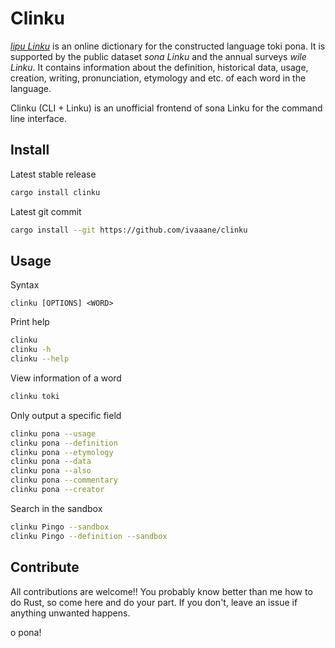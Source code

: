 # Clinku

[*lipu Linku*](https://linku.la) is an online dictionary for the constructed language toki
pona. It is supported by the public dataset *sona Linku* and the annual surveys *wile Linku*. It contains information about the definition,
historical data, usage, creation, writing, pronunciation, etymology and
etc. of each word in the language.

Clinku (CLI + Linku) is an unofficial frontend of sona Linku for the
command line interface.

## Install

Latest stable release

```sh
cargo install clinku
```

Latest git commit

```sh
cargo install --git https://github.com/ivaaane/clinku
```

## Usage

Syntax

```
clinku [OPTIONS] <WORD>
```

Print help

```sh
clinku
clinku -h
clinku --help
```

View information of a word

```sh
clinku toki
```

Only output a specific field

```sh
clinku pona --usage
clinku pona --definition
clinku pona --etymology
clinku pona --data
clinku pona --also
clinku pona --commentary
clinku pona --creator
```

Search in the sandbox

```sh
clinku Pingo --sandbox
clinku Pingo --definition --sandbox
```

## Contribute

All contributions are welcome!! You probably know better than me how
to do Rust, so come here and do your part. If you don't, leave an
issue if anything unwanted happens.

o pona!

